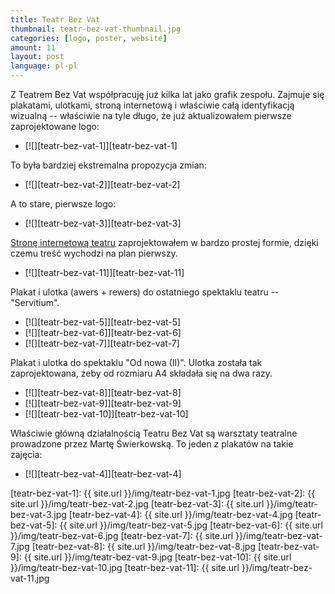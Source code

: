 ```yaml
---
title: Teatr Bez Vat
thumbnail: teatr-bez-vat-thumbnail.jpg
categories: [logo, poster, website]
amount: 11
layout: post
language: pl-pl
---
```


Z Teatrem Bez Vat współpracuję już kilka lat jako grafik zespołu. Zajmuje się plakatami, ulotkami, stroną internetową i właściwie całą identyfikacją wizualną -- właściwie na tyle długo, że już aktualizowałem pierwsze zaprojektowane logo:

* [![][teatr-bez-vat-1]][teatr-bez-vat-1]

To była bardziej ekstremalna propozycja zmian:

* [![][teatr-bez-vat-2]][teatr-bez-vat-2]

A to stare, pierwsze logo:

* [![][teatr-bez-vat-3]][teatr-bez-vat-3]

[Stronę internetową teatru](http://bezvat.art.pl/) zaprojektowałem w bardzo prostej formie, dzięki czemu treść wychodzi na plan pierwszy.

* [![][teatr-bez-vat-11]][teatr-bez-vat-11]

Plakat i ulotka (awers + rewers) do ostatniego spektaklu teatru -- "Servitium".

* [![][teatr-bez-vat-5]][teatr-bez-vat-5]
* [![][teatr-bez-vat-6]][teatr-bez-vat-6]
* [![][teatr-bez-vat-7]][teatr-bez-vat-7]

Plakat i ulotka do spektaklu "Od nowa (II)". Ulotka została tak zaprojektowana, żeby od rozmiaru A4 składała się na dwa razy.

* [![][teatr-bez-vat-8]][teatr-bez-vat-8]
* [![][teatr-bez-vat-9]][teatr-bez-vat-9]
* [![][teatr-bez-vat-10]][teatr-bez-vat-10]

Właściwie główną działalnością Teatru Bez Vat są warsztaty teatralne prowadzone przez Martę Świerkowską. To jeden z plakatów na takie zajęcia:

* [![][teatr-bez-vat-4]][teatr-bez-vat-4]

[teatr-bez-vat-1]: {{ site.url }}/img/teatr-bez-vat-1.jpg
[teatr-bez-vat-2]: {{ site.url }}/img/teatr-bez-vat-2.jpg
[teatr-bez-vat-3]: {{ site.url }}/img/teatr-bez-vat-3.jpg
[teatr-bez-vat-4]: {{ site.url }}/img/teatr-bez-vat-4.jpg
[teatr-bez-vat-5]: {{ site.url }}/img/teatr-bez-vat-5.jpg
[teatr-bez-vat-6]: {{ site.url }}/img/teatr-bez-vat-6.jpg
[teatr-bez-vat-7]: {{ site.url }}/img/teatr-bez-vat-7.jpg
[teatr-bez-vat-8]: {{ site.url }}/img/teatr-bez-vat-8.jpg
[teatr-bez-vat-9]: {{ site.url }}/img/teatr-bez-vat-9.jpg
[teatr-bez-vat-10]: {{ site.url }}/img/teatr-bez-vat-10.jpg
[teatr-bez-vat-11]: {{ site.url }}/img/teatr-bez-vat-11.jpg